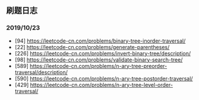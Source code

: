 ## 刷题日志

### 2019/10/23
- [94] https://leetcode-cn.com/problems/binary-tree-inorder-traversal/
- [22] https://leetcode-cn.com/problems/generate-parentheses/
- [226] https://leetcode-cn.com/problems/invert-binary-tree/description/
- [98] https://leetcode-cn.com/problems/validate-binary-search-tree/
- [589] https://leetcode-cn.com/problems/n-ary-tree-preorder-traversal/description/
- [590] https://leetcode-cn.com/problems/n-ary-tree-postorder-traversal/
- [429] https://leetcode-cn.com/problems/n-ary-tree-level-order-traversal/